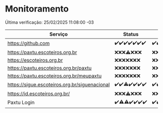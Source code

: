 # Monitoramento

Última verificação: 25/02/2025 11:08:00 -03

|Serviço|Status|Últimas 24h|
|---|---|---|
|https://github.com|<span title="2025-02-18: OK=23">✔️</span><span title="2025-02-19: OK=23">✔️</span><span title="2025-02-20: OK=22">✔️</span><span title="2025-02-21: OK=23">✔️</span><span title="2025-02-22: OK=23">✔️</span><span title="2025-02-23: OK=23">✔️</span><span title="2025-02-24: OK=13">✔️</span>|<span title="24/02/2025 11:08:00 -03 : 200">✔️</span><span title="24/02/2025 12:09:00 -03 : 200">✔️</span><span title="24/02/2025 13:10:00 -03 : 200">✔️</span><span title="24/02/2025 14:07:00 -03 : 200">✔️</span><span title="24/02/2025 15:12:00 -03 : 200">✔️</span><span title="24/02/2025 16:08:00 -03 : 200">✔️</span><span title="24/02/2025 17:09:00 -03 : 200">✔️</span><span title="24/02/2025 18:07:00 -03 : 200">✔️</span><span title="24/02/2025 19:07:00 -03 : 200">✔️</span><span title="24/02/2025 20:08:00 -03 : 200">✔️</span><span title="24/02/2025 21:41:00 -03 : 200">✔️</span><span title="24/02/2025 23:13:00 -03 : 200">✔️</span><span title="25/02/2025 00:16:00 -03 : 200">✔️</span><span title="25/02/2025 01:11:00 -03 : 200">✔️</span><span title="25/02/2025 02:08:00 -03 : 200">✔️</span><span title="25/02/2025 03:12:00 -03 : 200">✔️</span><span title="25/02/2025 04:08:00 -03 : 200">✔️</span><span title="25/02/2025 05:12:00 -03 : 200">✔️</span><span title="25/02/2025 06:09:00 -03 : 200">✔️</span><span title="25/02/2025 07:09:00 -03 : 200">✔️</span><span title="25/02/2025 08:07:00 -03 : 200">✔️</span><span title="25/02/2025 09:15:00 -03 : 200">✔️</span><span title="25/02/2025 10:17:00 -03 : 200">✔️</span><span title="25/02/2025 11:08:00 -03 : 200">✔️</span>|
|https://paxtu.escoteiros.org.br|<span title="2025-02-18: Falhas=23">❌</span><span title="2025-02-19: Falhas=23">❌</span><span title="2025-02-20: Falhas=22">❌</span><span title="2025-02-21: OK=1, Falhas=22">⚠️</span><span title="2025-02-22: Falhas=23">❌</span><span title="2025-02-23: Falhas=23">❌</span><span title="2025-02-24: Falhas=13">❌</span>|<span title="24/02/2025 11:08:00 -03 : 403">❌</span><span title="24/02/2025 12:09:00 -03 : 403">❌</span><span title="24/02/2025 13:10:00 -03 : 403">❌</span><span title="24/02/2025 14:07:00 -03 : 403">❌</span><span title="24/02/2025 15:12:00 -03 : 403">❌</span><span title="24/02/2025 16:08:00 -03 : 403">❌</span><span title="24/02/2025 17:09:00 -03 : 403">❌</span><span title="24/02/2025 18:07:00 -03 : 403">❌</span><span title="24/02/2025 19:07:00 -03 : 403">❌</span><span title="24/02/2025 20:08:00 -03 : 403">❌</span><span title="24/02/2025 21:41:00 -03 : 403">❌</span><span title="24/02/2025 23:13:00 -03 : 403">❌</span><span title="25/02/2025 00:16:00 -03 : 403">❌</span><span title="25/02/2025 01:11:00 -03 : 403">❌</span><span title="25/02/2025 02:08:00 -03 : 403">❌</span><span title="25/02/2025 03:12:00 -03 : 403">❌</span><span title="25/02/2025 04:08:00 -03 : 403">❌</span><span title="25/02/2025 05:12:00 -03 : 403">❌</span><span title="25/02/2025 06:09:00 -03 : 403">❌</span><span title="25/02/2025 07:09:00 -03 : 403">❌</span><span title="25/02/2025 08:07:00 -03 : 403">❌</span><span title="25/02/2025 09:15:00 -03 : 403">❌</span><span title="25/02/2025 10:17:00 -03 : 403">❌</span><span title="25/02/2025 11:08:00 -03 : 403">❌</span>|
|https://escoteiros.org.br|<span title="2025-02-18: Falhas=23">❌</span><span title="2025-02-19: Falhas=23">❌</span><span title="2025-02-20: Falhas=22">❌</span><span title="2025-02-21: Falhas=23">❌</span><span title="2025-02-22: Falhas=23">❌</span><span title="2025-02-23: Falhas=23">❌</span><span title="2025-02-24: Falhas=13">❌</span>|<span title="24/02/2025 11:08:00 -03 : 403">❌</span><span title="24/02/2025 12:09:00 -03 : 403">❌</span><span title="24/02/2025 13:10:00 -03 : 403">❌</span><span title="24/02/2025 14:07:00 -03 : 403">❌</span><span title="24/02/2025 15:12:00 -03 : 403">❌</span><span title="24/02/2025 16:08:00 -03 : 403">❌</span><span title="24/02/2025 17:09:00 -03 : 403">❌</span><span title="24/02/2025 18:07:00 -03 : 403">❌</span><span title="24/02/2025 19:07:00 -03 : 403">❌</span><span title="24/02/2025 20:08:00 -03 : 403">❌</span><span title="24/02/2025 21:41:00 -03 : 403">❌</span><span title="24/02/2025 23:13:00 -03 : 403">❌</span><span title="25/02/2025 00:16:00 -03 : 403">❌</span><span title="25/02/2025 01:11:00 -03 : 403">❌</span><span title="25/02/2025 02:08:00 -03 : 403">❌</span><span title="25/02/2025 03:12:00 -03 : 403">❌</span><span title="25/02/2025 04:08:00 -03 : 403">❌</span><span title="25/02/2025 05:12:00 -03 : 403">❌</span><span title="25/02/2025 06:09:00 -03 : 403">❌</span><span title="25/02/2025 07:09:00 -03 : 403">❌</span><span title="25/02/2025 08:07:00 -03 : 403">❌</span><span title="25/02/2025 09:15:00 -03 : 403">❌</span><span title="25/02/2025 10:17:00 -03 : 403">❌</span><span title="25/02/2025 11:08:00 -03 : 403">❌</span>|
|https://paxtu.escoteiros.org.br/paxtu|<span title="2025-02-18: Falhas=23">❌</span><span title="2025-02-19: Falhas=23">❌</span><span title="2025-02-20: Falhas=22">❌</span><span title="2025-02-21: Falhas=23">❌</span><span title="2025-02-22: Falhas=23">❌</span><span title="2025-02-23: Falhas=23">❌</span><span title="2025-02-24: Falhas=13">❌</span>|<span title="24/02/2025 11:08:00 -03 : 403">❌</span><span title="24/02/2025 12:09:00 -03 : 403">❌</span><span title="24/02/2025 13:10:00 -03 : 403">❌</span><span title="24/02/2025 14:07:00 -03 : 403">❌</span><span title="24/02/2025 15:12:00 -03 : 403">❌</span><span title="24/02/2025 16:08:00 -03 : 403">❌</span><span title="24/02/2025 17:09:00 -03 : 403">❌</span><span title="24/02/2025 18:07:00 -03 : 403">❌</span><span title="24/02/2025 19:07:00 -03 : 403">❌</span><span title="24/02/2025 20:08:00 -03 : 403">❌</span><span title="24/02/2025 21:41:00 -03 : 403">❌</span><span title="24/02/2025 23:13:00 -03 : 403">❌</span><span title="25/02/2025 00:16:00 -03 : 403">❌</span><span title="25/02/2025 01:11:00 -03 : 403">❌</span><span title="25/02/2025 02:08:00 -03 : 403">❌</span><span title="25/02/2025 03:12:00 -03 : 403">❌</span><span title="25/02/2025 04:08:00 -03 : 403">❌</span><span title="25/02/2025 05:12:00 -03 : 403">❌</span><span title="25/02/2025 06:09:00 -03 : 403">❌</span><span title="25/02/2025 07:09:00 -03 : 403">❌</span><span title="25/02/2025 08:07:00 -03 : 403">❌</span><span title="25/02/2025 09:15:00 -03 : 403">❌</span><span title="25/02/2025 10:17:00 -03 : 403">❌</span><span title="25/02/2025 11:08:00 -03 : 403">❌</span>|
|https://paxtu.escoteiros.org.br/meupaxtu|<span title="2025-02-18: Falhas=23">❌</span><span title="2025-02-19: Falhas=23">❌</span><span title="2025-02-20: Falhas=22">❌</span><span title="2025-02-21: Falhas=23">❌</span><span title="2025-02-22: Falhas=23">❌</span><span title="2025-02-23: Falhas=23">❌</span><span title="2025-02-24: Falhas=13">❌</span>|<span title="24/02/2025 11:08:00 -03 : 403">❌</span><span title="24/02/2025 12:09:00 -03 : 403">❌</span><span title="24/02/2025 13:10:00 -03 : 403">❌</span><span title="24/02/2025 14:07:00 -03 : 403">❌</span><span title="24/02/2025 15:12:00 -03 : 403">❌</span><span title="24/02/2025 16:08:00 -03 : 403">❌</span><span title="24/02/2025 17:09:00 -03 : 403">❌</span><span title="24/02/2025 18:07:00 -03 : 403">❌</span><span title="24/02/2025 19:07:00 -03 : 403">❌</span><span title="24/02/2025 20:08:00 -03 : 403">❌</span><span title="24/02/2025 21:41:00 -03 : 403">❌</span><span title="24/02/2025 23:13:00 -03 : 403">❌</span><span title="25/02/2025 00:16:00 -03 : 403">❌</span><span title="25/02/2025 01:11:00 -03 : 403">❌</span><span title="25/02/2025 02:08:00 -03 : 403">❌</span><span title="25/02/2025 03:12:00 -03 : 403">❌</span><span title="25/02/2025 04:08:00 -03 : 403">❌</span><span title="25/02/2025 05:12:00 -03 : 403">❌</span><span title="25/02/2025 06:09:00 -03 : 403">❌</span><span title="25/02/2025 07:09:00 -03 : 403">❌</span><span title="25/02/2025 08:07:00 -03 : 403">❌</span><span title="25/02/2025 09:15:00 -03 : 403">❌</span><span title="25/02/2025 10:17:00 -03 : 403">❌</span><span title="25/02/2025 11:08:00 -03 : 403">❌</span>|
|https://sigue.escoteiros.org.br/siguenacional|<span title="2025-02-18: OK=23">✔️</span><span title="2025-02-19: OK=23">✔️</span><span title="2025-02-20: OK=21, Falhas=1">⚠️</span><span title="2025-02-21: OK=23">✔️</span><span title="2025-02-22: OK=23">✔️</span><span title="2025-02-23: OK=23">✔️</span><span title="2025-02-24: OK=13">✔️</span>|<span title="24/02/2025 11:08:00 -03 : 200">✔️</span><span title="24/02/2025 12:09:00 -03 : 200">✔️</span><span title="24/02/2025 13:10:00 -03 : 200">✔️</span><span title="24/02/2025 14:07:00 -03 : 200">✔️</span><span title="24/02/2025 15:12:00 -03 : 200">✔️</span><span title="24/02/2025 16:08:00 -03 : 200">✔️</span><span title="24/02/2025 17:09:00 -03 : 200">✔️</span><span title="24/02/2025 18:07:00 -03 : 200">✔️</span><span title="24/02/2025 19:07:00 -03 : 200">✔️</span><span title="24/02/2025 20:08:00 -03 : 200">✔️</span><span title="24/02/2025 21:41:00 -03 : 200">✔️</span><span title="24/02/2025 23:13:00 -03 : 200">✔️</span><span title="25/02/2025 00:16:00 -03 : 200">✔️</span><span title="25/02/2025 01:11:00 -03 : 200">✔️</span><span title="25/02/2025 02:08:00 -03 : 200">✔️</span><span title="25/02/2025 03:12:00 -03 : 200">✔️</span><span title="25/02/2025 04:08:00 -03 : 200">✔️</span><span title="25/02/2025 05:12:00 -03 : 200">✔️</span><span title="25/02/2025 06:09:00 -03 : 200">✔️</span><span title="25/02/2025 07:09:00 -03 : 200">✔️</span><span title="25/02/2025 08:07:00 -03 : 200">✔️</span><span title="25/02/2025 09:15:00 -03 : 200">✔️</span><span title="25/02/2025 10:17:00 -03 : 200">✔️</span><span title="25/02/2025 11:08:00 -03 : 200">✔️</span>|
|https://id.escoteiros.org.br/|<span title="2025-02-18: Falhas=23">❌</span><span title="2025-02-19: Falhas=23">❌</span><span title="2025-02-20: Falhas=22">❌</span><span title="2025-02-21: OK=1, Falhas=22">⚠️</span><span title="2025-02-22: Falhas=23">❌</span><span title="2025-02-23: Falhas=23">❌</span><span title="2025-02-24: Falhas=13">❌</span>|<span title="24/02/2025 11:08:00 -03 : 403">❌</span><span title="24/02/2025 12:09:00 -03 : 403">❌</span><span title="24/02/2025 13:10:00 -03 : 403">❌</span><span title="24/02/2025 14:07:00 -03 : 403">❌</span><span title="24/02/2025 15:12:00 -03 : 403">❌</span><span title="24/02/2025 16:08:00 -03 : 403">❌</span><span title="24/02/2025 17:09:00 -03 : 403">❌</span><span title="24/02/2025 18:07:00 -03 : 403">❌</span><span title="24/02/2025 19:07:00 -03 : 403">❌</span><span title="24/02/2025 20:08:00 -03 : 403">❌</span><span title="24/02/2025 21:41:00 -03 : 403">❌</span><span title="24/02/2025 23:13:00 -03 : 403">❌</span><span title="25/02/2025 00:16:00 -03 : 403">❌</span><span title="25/02/2025 01:11:00 -03 : 403">❌</span><span title="25/02/2025 02:08:00 -03 : 403">❌</span><span title="25/02/2025 03:12:00 -03 : 403">❌</span><span title="25/02/2025 04:08:00 -03 : 403">❌</span><span title="25/02/2025 05:12:00 -03 : 403">❌</span><span title="25/02/2025 06:09:00 -03 : 403">❌</span><span title="25/02/2025 07:09:00 -03 : 403">❌</span><span title="25/02/2025 08:07:00 -03 : 403">❌</span><span title="25/02/2025 09:15:00 -03 : 403">❌</span><span title="25/02/2025 10:17:00 -03 : 403">❌</span><span title="25/02/2025 11:08:00 -03 : 403">❌</span>|
|Paxtu Login|<span title="2025-02-18: OK=23">✔️</span><span title="2025-02-19: OK=22, Falhas=1">⚠️</span><span title="2025-02-20: OK=21, Falhas=1">⚠️</span><span title="2025-02-21: OK=23">✔️</span><span title="2025-02-22: OK=23">✔️</span><span title="2025-02-23: OK=23">✔️</span><span title="2025-02-24: OK=13">✔️</span>|<span title="24/02/2025 11:08:00 -03 : 200">✔️</span><span title="24/02/2025 12:09:00 -03 : 200">✔️</span><span title="24/02/2025 13:10:00 -03 : 200">✔️</span><span title="24/02/2025 14:07:00 -03 : 200">✔️</span><span title="24/02/2025 15:12:00 -03 : 200">✔️</span><span title="24/02/2025 16:08:00 -03 : 200">✔️</span><span title="24/02/2025 17:09:00 -03 : 200">✔️</span><span title="24/02/2025 18:07:00 -03 : 200">✔️</span><span title="24/02/2025 19:07:00 -03 : 200">✔️</span><span title="24/02/2025 20:08:00 -03 : 200">✔️</span><span title="24/02/2025 21:41:00 -03 : 200">✔️</span><span title="24/02/2025 23:13:00 -03 : 200">✔️</span><span title="25/02/2025 00:16:00 -03 : 200">✔️</span><span title="25/02/2025 01:11:00 -03 : 200">✔️</span><span title="25/02/2025 02:08:00 -03 : 200">✔️</span><span title="25/02/2025 03:12:00 -03 : 200">✔️</span><span title="25/02/2025 04:08:00 -03 : 200">✔️</span><span title="25/02/2025 05:12:00 -03 : 200">✔️</span><span title="25/02/2025 06:09:00 -03 : 200">✔️</span><span title="25/02/2025 07:09:00 -03 : 200">✔️</span><span title="25/02/2025 08:07:00 -03 : 200">✔️</span><span title="25/02/2025 09:15:00 -03 : 200">✔️</span><span title="25/02/2025 10:17:00 -03 : 200">✔️</span><span title="25/02/2025 11:08:00 -03 : 200">✔️</span>|
